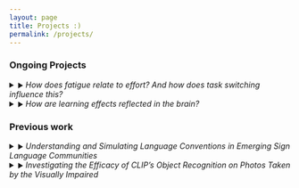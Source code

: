 ```yaml
---
layout: page
title: Projects :)
permalink: /projects/
---
```


### Ongoing Projects
<details>
  <summary><span style="font-size:0.8em;">&#9654;</span> <em>How does fatigue relate to effort? And how does task switching influence this?</em></summary>
  <p>The overarching goal of this project is to understand how cognitive fatigue relates to effort, and how switching between tasks may alter that relationship. So far, I have designed an online behavioral task to analyze how self-selected rest times change depending on performance levels and task switches. Currently, I am developing a computational model based on this data to better understand the impact of task switches on the rejuvenating aspects of rest.</p>
</details>
<details>
  <summary><span style="font-size:0.8em;">&#9654;</span> <em>How are learning effects reflected in the brain?</em></summary>
  <p>This project aims to understand changes in brain activity when people get more experience with a specific task. Currently, I am using an fMRI dataset where subjects had numerous experiences with the same cognitive control tasks to understand how the distribution of activated networks changes over time from practice.</p>
</details>



### Previous work
<details>
  <summary><span style="font-size:0.8em;">&#9654;</span> <em>Understanding and Simulating Language Conventions in Emerging Sign Language Communities</em></summary>
  <p>Advised by Tom Griffiths as well as Bill Thompson and Robert Hawkins, this project was the result of a semester-long independent work research project at Princeton. We utilized, coded, and adapted multiple versions of a Hierarchical Bayesian Model to simulate language emergence in various population sizes. By testing models that accounted for partner-specific memory, this project then identified which model best matched with qualitative data about how emerging sign languages develop.</p>
</details>
<details>
  <summary><span style="font-size:0.8em;">&#9654;</span> <em>Investigating the Efficacy of CLIP’s Object Recognition on Photos Taken by the Visually Impaired</em></summary>
  <p>Advised by Olga Russakovsky at Princeton, this project was the result of a semester-long independent work research project during my undergraduate degree. I tested the CLIP image recognition system on a dataset of images taken by the Blind or Visually Impaired (the VizWiz-Captions dataset), to identify whether this novel image recognition system—not explicitly trained on images from sighted individuals—would be able to fulfill the needs of a large part of the population. In doing so, I developed a system to statistically evaluate CLIP’s accuracy on this dataset, and attempted to improve it’s accuracy by fine-tuning a neural network classifier and adding it to the testing pipeline.</p>
</details>